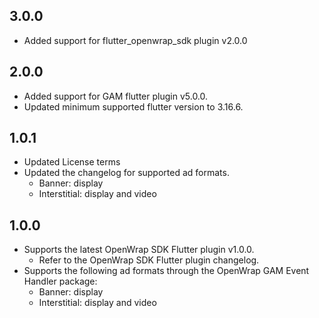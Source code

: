 ## 3.0.0
* Added support for flutter_openwrap_sdk plugin v2.0.0

## 2.0.0
* Added support for GAM flutter plugin v5.0.0.
* Updated minimum supported flutter version to 3.16.6.

## 1.0.1
* Updated License terms
* Updated the changelog for supported ad formats.
  * Banner: display
  * Interstitial: display and video

## 1.0.0
* Supports the latest OpenWrap SDK Flutter plugin v1.0.0. 
  * Refer to the OpenWrap SDK Flutter plugin changelog. 
* Supports the following ad formats through the OpenWrap GAM Event Handler package:
  * Banner: display
  * Interstitial: display and video

